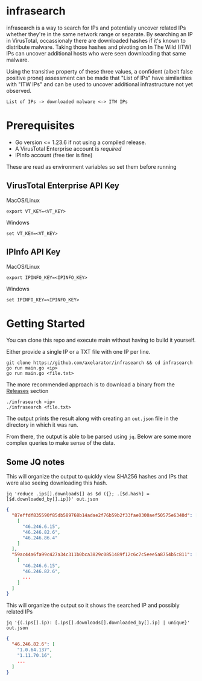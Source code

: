 # infrasearch
infrasearch is a way to search for IPs and potentially uncover related IPs whether they're in the same network range or separate.
By searching an IP in VirusTotal, occassionaly there are downloaded hashes if it's known to distribute malware. Taking those hashes and pivoting on In The Wild (ITW) IPs can uncover additional hosts who were seen downloading that same malware. 

Using the transitive property of these three values, a confident (albeit false positive prone) assessment can be made that "List of IPs" have similarities with "ITW IPs" and can be used to uncover additional infrastructure not yet observed.

`List of IPs -> downloaded malware <-> ITW IPs`

# Prerequisites
- Go version <= 1.23.6 if not using a compiled release.
- A VirusTotal Enterprise account is *required*
- IPInfo account (free tier is fine)

These are read as environment variables so set them before running
## VirusTotal Enterprise API Key
MacOS/Linux

`export VT_KEY=<VT_KEY>`

Windows

`set VT_KEY=<VT_KEY>`

## IPInfo API Key
MacOS/Linux

`export IPINFO_KEY=<IPINFO_KEY>`

Windows

`set IPINFO_KEY=<IPINFO_KEY>`

# Getting Started
You can clone this repo and execute main without having to build it yourself.

Either provide a single IP or a TXT file with one IP per line.
```
git clone https://github.com/axelarator/infrasearch && cd infrasearch
go run main.go <ip>
go run main.go <file.txt>
```
The more recommended approach is to download a binary from the [Releases](https://github.com/axelarator/infrasearch/releases/tag/v1.0.0) section
```
./infrasearch <ip>
./infrasearch <file.txt>
```

The output prints the result along with creating an `out.json` file in the directory in which it was run.

From there, the output is able to be parsed using `jq`. Below are some more complex queries to make sense of the data. 

## Some JQ notes
This will organize the output to quickly view SHA256 hashes and IPs that were also seeing downloading this hash.

`jq 'reduce .ips[].downloads[] as $d ({}; .[$d.hash] = [$d.downloaded_by[].ip])' out.json`
```json
{
  "87effdf835590f85db589768b14adae2f76b59b2f33fae0300aef50575e6340d": [
    [
      "46.246.6.15",
      "46.246.82.6",
      "46.246.86.4"
    ]
  ],
  "59ac44a6fa99c427a34c311b0bca3829c0851489f12c6c7c5eee5a8754b5c811": [
    [
      "46.246.6.15",
      "46.246.82.6",
      ...
    ]
  ]
}
```
This will organize the output so it shows the searched IP and possibly related IPs 

`jq '{(.ips[].ip): [.ips[].downloads[].downloaded_by[].ip] | unique}' out.json`
```json
{
  "46.246.82.6": [
    "1.0.64.137",
    "1.11.70.16",
    ...
  ]
}
```
